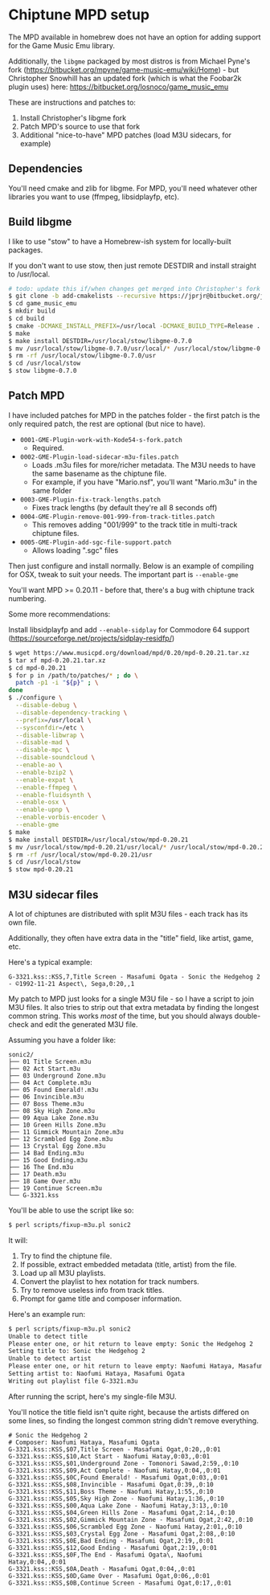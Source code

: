 # Chiptune MPD setup

The MPD available in homebrew does not have an option for adding support for
the Game Music Emu library.

Additionally, the `libgme` packaged by most distros is from Michael
Pyne's fork (https://bitbucket.org/mpyne/game-music-emu/wiki/Home) - but
Christopher Snowhill has an updated fork (which is what the Foobar2k
plugin uses) here: https://bitbucket.org/losnoco/game_music_emu

These are instructions and patches to:

1. Install Christopher's libgme fork
2. Patch MPD's source to use that fork
3. Additional "nice-to-have" MPD patches (load M3U sidecars, for example)

## Dependencies

You'll need cmake and zlib for libgme. For MPD, you'll need whatever other
libraries you want to use (ffmpeg, libsidplayfp, etc).

## Build libgme

I like to use "stow" to have a Homebrew-ish system for locally-built packages.

If you don't want to use stow, then just remote DESTDIR and install straight
to /usr/local.

```bash
# todo: update this if/when changes get merged into Christopher's fork
$ git clone -b add-cmakelists --recursive https://jprjr@bitbucket.org/jprjr/game_music_emu.git
$ cd game_music_emu
$ mkdir build
$ cd build
$ cmake -DCMAKE_INSTALL_PREFIX=/usr/local -DCMAKE_BUILD_TYPE=Release ..
$ make
$ make install DESTDIR=/usr/local/stow/libgme-0.7.0
$ mv /usr/local/stow/libgme-0.7.0/usr/local/* /usr/local/stow/libgme-0.7.0
$ rm -rf /usr/local/stow/libgme-0.7.0/usr
$ cd /usr/local/stow
$ stow libgme-0.7.0
```

## Patch MPD

I have included patches for MPD in the patches folder - the first patch
is the only required patch, the rest are optional (but nice to have).


* `0001-GME-Plugin-work-with-Kode54-s-fork.patch`
    * Required.
* `0002-GME-Plugin-load-sidecar-m3u-files.patch`
    * Loads .m3u files for more/richer metadata. The M3U needs to have the same basename as the chiptune file.
    * For example, if you have "Mario.nsf", you'll want "Mario.m3u" in the same folder
* `0003-GME-Plugin-fix-track-lengths.patch`
    * Fixes track lengths (by default they're all 8 seconds off)
* `0004-GME-Plugin-remove-001-999-from-track-titles.patch`
    * This removes adding "001/999" to the track title in multi-track chiptune files.
* `0005-GME-Plugin-add-sgc-file-support.patch`
    * Allows loading ".sgc" files

Then just configure and install normally. Below is an example of
compiling for OSX, tweak to suit your needs. The important part
is `--enable-gme`

You'll want MPD >= 0.20.11 - before that, there's a bug with chiptune track numbering.

Some more recommendations:

Install libsidplayfp and add `--enable-sidplay` for Commodore 64 support (https://sourceforge.net/projects/sidplay-residfp/)

```bash
$ wget https://www.musicpd.org/download/mpd/0.20/mpd-0.20.21.tar.xz
$ tar xf mpd-0.20.21.tar.xz
$ cd mpd-0.20.21
$ for p in /path/to/patches/* ; do \
  patch -p1 -i "${p}" ; \
done
$ ./configure \
  --disable-debug \
  --disable-dependency-tracking \
  --prefix=/usr/local \
  --sysconfdir=/etc \
  --disable-libwrap \
  --disable-mad \
  --disable-mpc \
  --disable-soundcloud \
  --enable-ao \
  --enable-bzip2 \
  --enable-expat \
  --enable-ffmpeg \
  --enable-fluidsynth \
  --enable-osx \
  --enable-upnp \
  --enable-vorbis-encoder \
  --enable-gme
$ make
$ make install DESTDIR=/usr/local/stow/mpd-0.20.21
$ mv /usr/local/stow/mpd-0.20.21/usr/local/* /usr/local/stow/mpd-0.20.21/
$ rm -rf /usr/local/stow/mpd-0.20.21/usr
$ cd /usr/local/stow
$ stow mpd-0.20.21
```

## M3U sidecar files

A lot of chiptunes are distributed with split M3U files - each track has its own file.

Additionally, they often have extra data in the "title" field, like artist, game, etc.

Here's a typical example:

```
G-3321.kss::KSS,7,Title Screen - Masafumi Ogata - Sonic the Hedgehog 2 - ©1992-11-21 Aspect\, Sega,0:20,,1
```

My patch to MPD just looks for a single M3U file - so I have a script to join M3U files.
It also tries to strip out that extra metadata by finding the longest common string.
This works *most* of the time, but you should always double-check and edit the generated
M3U file.

Assuming you have a folder like:

```
sonic2/
├── 01 Title Screen.m3u
├── 02 Act Start.m3u
├── 03 Underground Zone.m3u
├── 04 Act Complete.m3u
├── 05 Found Emerald!.m3u
├── 06 Invincible.m3u
├── 07 Boss Theme.m3u
├── 08 Sky High Zone.m3u
├── 09 Aqua Lake Zone.m3u
├── 10 Green Hills Zone.m3u
├── 11 Gimmick Mountain Zone.m3u
├── 12 Scrambled Egg Zone.m3u
├── 13 Crystal Egg Zone.m3u
├── 14 Bad Ending.m3u
├── 15 Good Ending.m3u
├── 16 The End.m3u
├── 17 Death.m3u
├── 18 Game Over.m3u
├── 19 Continue Screen.m3u
└── G-3321.kss
```

You'll be able to use the script like so:

```bash
$ perl scripts/fixup-m3u.pl sonic2
```

It will:

1. Try to find the chiptune file.
2. If possible, extract embedded metadata (title, artist) from the file.
3. Load up all M3U playlists.
4. Convert the playlist to hex notation for track numbers.
5. Try to remove useless info from track titles.
6. Prompt for game title and composer information.

Here's an example run:

```bash
$ perl scripts/fixup-m3u.pl sonic2
Unable to detect title
Please enter one, or hit return to leave empty: Sonic the Hedgehog 2
Setting title to: Sonic the Hedgehog 2
Unable to detect artist
Please enter one, or hit return to leave empty: Naofumi Hataya, Masafumi Ogata
Setting artist to: Naofumi Hataya, Masafumi Ogata
Writing out playlist file G-3321.m3u
```

After running the script, here's my single-file M3U.

You'll notice the title field isn't quite right, because the artists differed
on some lines, so finding the longest common string didn't remove everything.

```
# Sonic the Hedgehog 2
# Composer: Naofumi Hataya, Masafumi Ogata
G-3321.kss::KSS,$07,Title Screen - Masafumi Ogat,0:20,,0:01
G-3321.kss::KSS,$10,Act Start - Naofumi Hatay,0:03,,0:01
G-3321.kss::KSS,$01,Underground Zone - Tomonori Sawad,2:59,,0:10
G-3321.kss::KSS,$09,Act Complete - Naofumi Hatay,0:04,,0:01
G-3321.kss::KSS,$0C,Found Emerald! - Masafumi Ogat,0:03,,0:01
G-3321.kss::KSS,$08,Invincible - Masafumi Ogat,0:39,,0:10
G-3321.kss::KSS,$11,Boss Theme - Naofumi Hatay,1:55,,0:10
G-3321.kss::KSS,$05,Sky High Zone - Naofumi Hatay,1:36,,0:10
G-3321.kss::KSS,$00,Aqua Lake Zone - Naofumi Hatay,3:13,,0:10
G-3321.kss::KSS,$04,Green Hills Zone - Masafumi Ogat,2:14,,0:10
G-3321.kss::KSS,$02,Gimmick Mountain Zone - Masafumi Ogat,2:42,,0:10
G-3321.kss::KSS,$06,Scrambled Egg Zone - Naofumi Hatay,2:01,,0:10
G-3321.kss::KSS,$03,Crystal Egg Zone - Masafumi Ogat,2:08,,0:10
G-3321.kss::KSS,$0E,Bad Ending - Masafumi Ogat,2:19,,0:01
G-3321.kss::KSS,$12,Good Ending - Masafumi Ogat,2:19,,0:01
G-3321.kss::KSS,$0F,The End - Masafumi Ogata\, Naofumi Hatay,0:04,,0:01
G-3321.kss::KSS,$0A,Death - Masafumi Ogat,0:04,,0:01
G-3321.kss::KSS,$0D,Game Over - Masafumi Ogat,0:06,,0:01
G-3321.kss::KSS,$0B,Continue Screen - Masafumi Ogat,0:17,,0:01
```


